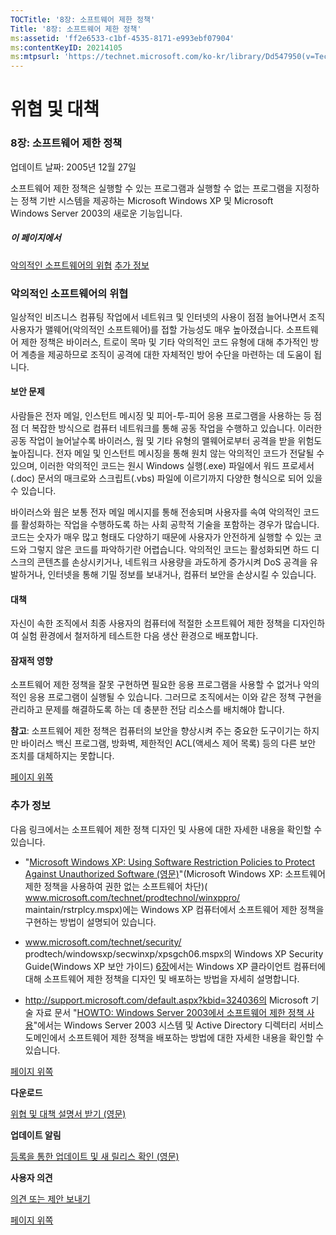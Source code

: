 ```yaml
---
TOCTitle: '8장: 소프트웨어 제한 정책'
Title: '8장: 소프트웨어 제한 정책'
ms:assetid: 'ff2e6533-c1bf-4535-8171-e993ebf07904'
ms:contentKeyID: 20214105
ms:mtpsurl: 'https://technet.microsoft.com/ko-kr/library/Dd547950(v=TechNet.10)'
---
```


위협 및 대책
============

### 8장: 소프트웨어 제한 정책

업데이트 날짜: 2005년 12월 27일

소프트웨어 제한 정책은 실행할 수 있는 프로그램과 실행할 수 없는 프로그램을 지정하는 정책 기반 시스템을 제공하는 Microsoft Windows XP 및 Microsoft Windows Server 2003의 새로운 기능입니다.

##### 이 페이지에서

[](#ebaa)[악의적인 소프트웨어의 위협](#ebaa)
[](#eaaa)[추가 정보](#eaaa)

### 악의적인 소프트웨어의 위협

일상적인 비즈니스 컴퓨팅 작업에서 네트워크 및 인터넷의 사용이 점점 늘어나면서 조직 사용자가 맬웨어(악의적인 소프트웨어)를 접할 가능성도 매우 높아졌습니다. 소프트웨어 제한 정책은 바이러스, 트로이 목마 및 기타 악의적인 코드 유형에 대해 추가적인 방어 계층을 제공하므로 조직이 공격에 대한 자체적인 방어 수단을 마련하는 데 도움이 됩니다.

#### 보안 문제

사람들은 전자 메일, 인스턴트 메시징 및 피어-투-피어 응용 프로그램을 사용하는 등 점점 더 복잡한 방식으로 컴퓨터 네트워크를 통해 공동 작업을 수행하고 있습니다. 이러한 공동 작업이 늘어날수록 바이러스, 웜 및 기타 유형의 맬웨어로부터 공격을 받을 위험도 높아집니다. 전자 메일 및 인스턴트 메시징을 통해 원치 않는 악의적인 코드가 전달될 수 있으며, 이러한 악의적인 코드는 원시 Windows 실행(.exe) 파일에서 워드 프로세서(.doc) 문서의 매크로와 스크립트(.vbs) 파일에 이르기까지 다양한 형식으로 되어 있을 수 있습니다.

바이러스와 웜은 보통 전자 메일 메시지를 통해 전송되며 사용자를 속여 악의적인 코드를 활성화하는 작업을 수행하도록 하는 사회 공학적 기술을 포함하는 경우가 많습니다. 코드는 숫자가 매우 많고 형태도 다양하기 때문에 사용자가 안전하게 실행할 수 있는 코드와 그렇지 않은 코드를 파악하기란 어렵습니다. 악의적인 코드는 활성화되면 하드 디스크의 콘텐츠를 손상시키거나, 네트워크 사용량을 과도하게 증가시켜 DoS 공격을 유발하거나, 인터넷을 통해 기밀 정보를 보내거나, 컴퓨터 보안을 손상시킬 수 있습니다.

#### 대책

자신이 속한 조직에서 최종 사용자의 컴퓨터에 적절한 소프트웨어 제한 정책을 디자인하여 실험 환경에서 철저하게 테스트한 다음 생산 환경으로 배포합니다.

#### 잠재적 영향

소프트웨어 제한 정책을 잘못 구현하면 필요한 응용 프로그램을 사용할 수 없거나 악의적인 응용 프로그램이 실행될 수 있습니다. 그러므로 조직에서는 이와 같은 정책 구현을 관리하고 문제를 해결하도록 하는 데 충분한 전담 리소스를 배치해야 합니다.

**참고**: 소프트웨어 제한 정책은 컴퓨터의 보안을 향상시켜 주는 중요한 도구이기는 하지만 바이러스 백신 프로그램, 방화벽, 제한적인 ACL(액세스 제어 목록) 등의 다른 보안 조치를 대체하지는 못합니다.

[](#mainsection)[페이지 위쪽](#mainsection)

### 추가 정보

다음 링크에서는 소프트웨어 제한 정책 디자인 및 사용에 대한 자세한 내용을 확인할 수 있습니다.

-   "[Microsoft Windows XP: Using Software Restriction Policies to Protect Against Unauthorized Software (영문)](http://www.microsoft.com/technet/prodtechnol/winxppro/maintain/sp2netwk.mspx)"(Microsoft Windows XP: 소프트웨어 제한 정책을 사용하여 권한 없는 소프트웨어 차단)( www.microsoft.com/technet/prodtechnol/winxppro/
    maintain/rstrplcy.mspx)에는 Windows XP 컴퓨터에서 소프트웨어 제한 정책을 구현하는 방법이 설명되어 있습니다.

-   www.microsoft.com/technet/security/
    prodtech/windowsxp/secwinxp/xpsgch06.mspx의 Windows XP Security Guide(Windows XP 보안 가이드) [6장](http://www.microsoft.com/korea/technet/security/prodtech/windowsxp/secwinxp/xpsgch06.mspx)에서는 Windows XP 클라이언트 컴퓨터에 대해 소프트웨어 제한 정책을 디자인 및 배포하는 방법을 자세히 설명합니다.

-   http://support.microsoft.com/default.aspx?kbid=324036의 Microsoft 기술 자료 문서 "[HOWTO: Windows Server 2003에서 소프트웨어 제한 정책 사용](http://support.microsoft.com/default.aspx?kbid=324036)"에서는 Windows Server 2003 시스템 및 Active Directory 디렉터리 서비스 도메인에서 소프트웨어 제한 정책을 배포하는 방법에 대한 자세한 내용을 확인할 수 있습니다.

[](#mainsection)[페이지 위쪽](#mainsection)

**다운로드**

[위협 및 대책 설명서 받기 (영문)](http://go.microsoft.com/fwlink/?linkid=15160)

**업데이트 알림**

[등록을 통한 업데이트 및 새 릴리스 확인 (영문)](http://go.microsoft.com/fwlink/?linkid=54982)

**사용자 의견**

[의견 또는 제안 보내기](mailto:secwish@microsoft.com?subject=threats%20and%20countermeasures%20guide)

[](#mainsection)[페이지 위쪽](#mainsection)
